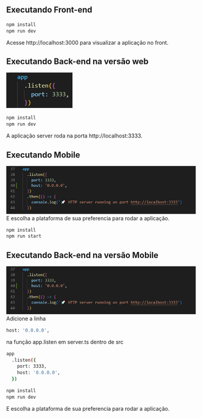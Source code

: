## Executando Front-end
```sh
npm install
npm run dev
```
Acesse http://localhost:3000 para visualizar a aplicação no front.
## Executando Back-end na versão web
![Cover](./.github/runBackInWeb.png)
```sh
npm install
npm run dev
```
A aplicação server roda na porta http://localhost:3333.

## Executando Mobile
![Cover](./.github/runBackInMobile.png)
E escolha a plataforma de sua preferencia para rodar a aplicação.
```sh
npm install
npm run start
```

## Executando Back-end na versão Mobile
![Cover](./.github/runBackInMobile.png)
Adicione a linha     
```sh
host: '0.0.0.0',
```

na função app.listen em server.ts dentro de src
```sh
app
  .listen({
    port: 3333,
    host: '0.0.0.0',
  })
```

```sh
npm install
npm run dev
```



E escolha a plataforma de sua preferencia para rodar a aplicação.